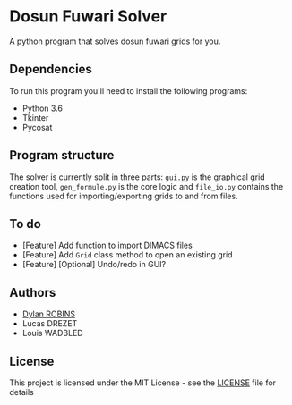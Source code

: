 # Dosun Fuwari Solver

A python program that solves dosun fuwari grids for you.

## Dependencies

To run this program you'll need to install the following programs:
+ Python 3.6
+ Tkinter
+ Pycosat

## Program structure

The solver is currently split in three parts: `gui.py` is the graphical grid creation tool, `gen_formule.py` is the core logic and `file_io.py` contains the functions used for importing/exporting grids to and from files.

## To do

+ [Feature] Add function to import DIMACS files
+ [Feature] Add `Grid` class method to open an existing grid
+ [Feature] [Optional] Undo/redo in GUI?

## Authors
+ [Dylan ROBINS](https://github.com/dylan-robins/)
+ Lucas DREZET
+ Louis WADBLED

## License

This project is licensed under the MIT License - see the [LICENSE](LICENSE) file for details
